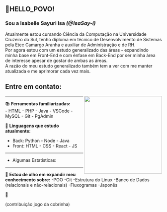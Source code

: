 
## 👋HELLO_POVO!  
### Sou a Isabelle Sayuri Isa <i>(@IsaSay-i)</i>

<div align="left">
  <p>
    Atualmente estou cursando Ciência da Computação na Universidade Cruzeiro do Sul, tenho diploma  
    em técnico de Desenvolvimento de Sistemas pela Etec Camargo Aranha e auxiliar de Administração e de RH. <br> 
    Por agora estou com um estudo generalizado das áreas - expandindo minha base em Front-End e com ênfase em  
    Back-End por ser minha área de interesse apesar de gostar de ambas as áreas. <br> 
    A razão do meu estudo generalizado também tem a ver com me manter atualizada e me aprimorar cada vez mais.  
  </p>
  
  ## Entre em contato:
</div>

<img align="right" src="https://raw.githubusercontent.com/IsaSay-i/IsaSay-i/main/src/hollow-knight-spin.gif" width="250">

<hr>

📚 **Ferramentas familiarizadas:** <br>
    - HTML
    - PHP
    - Java
    - VSCode
    - MySQL
    - Git
    - PgAdmin

🌱 **Linguagens que estudo atualmente:** <br>

- Back:
  Python - Node - Java <br>
- Front:
  HTML - CSS - React - JS

<hr>
     
- Algumas Estatisticas:

<hr>
        
👀 **Estou de olho em expandir meu conhecimento sobre:**
  -POO
  -Git
  -Estrutura do Linux
  -Banco de Dados (relacionais e não-relacionais)
  -Fluxogramas
  -Japonês

🤗

(contribuição jogo da cobrinha)
